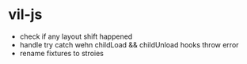 # vil-js

- check if any layout shift happened
- handle try catch wehn childLoad && childUnload hooks throw error
- rename fixtures to stroies
